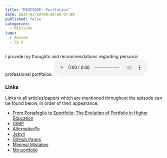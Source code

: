 ```yaml
---
title: "MINISODE: Portfolios"
date: 2024-01-29T00:00:00-07:00
published: false
categories:
  - Minisode
tags:
  - Advice
  - Ep.9
---
```


I provide my thoughts and recommendations regarding personal professional portfolios.
<audio controls>
<source src="https://into-ai-safety.github.io/assets\audio\into-ai-safety_ep.9.mp3" type="audio/mp3">
</audio>

### Links

Links to all articles/papers which are mentioned throughout the episode can be found below, in order of their appearance.
  - <a href="https://jime.open.ac.uk/articles/10.5334/jime.574" target="_blank" rel="noreferrer noopener">From Portafoglio to Eportfolio: The Evolution of Portfolio in Higher Education</a>
  - <a href="https://www.gimp.org" target="_blank" rel="noreferrer noopener">GIMP</a>
  - <a href="https://alternativeto.net" target="_blank" rel="noreferrer noopener">AlternativeTo</a>
  - <a href="https://jekyllrb.com" target="_blank" rel="noreferrer noopener">Jekyll</a>
  - <a href="https://pages.github.com" target="_blank" rel="noreferrer noopener">GitHub Pages</a>
  - <a href="https://mmistakes.github.io/minimal-mistakes/" target="_blank" rel="noreferrer noopener">Minimal Mistakes</a>
  - <a href="https://jacob-haimes.github.io" target="_blank" rel="noreferrer noopener">My portfolio</a>

<!-- end of the list -->
